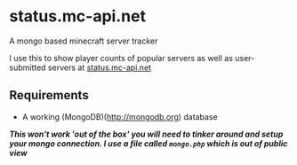 status.mc-api.net
=================
A mongo based minecraft server tracker

I use this to show player counts of popular servers as well as user-submitted servers at [status.mc-api.net](http://status.mc-api.net)

Requirements
-------------
* A working (MongoDB)(http://mongodb.org) database

***This won't work 'out of the box' you will need to tinker around and setup your mongo connection. I use a file called ```mongo.php``` which is out of public view***